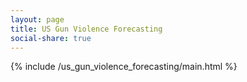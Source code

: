 ```yaml
---
layout: page
title: US Gun Violence Forecasting
social-share: true
---
```


{% include /us_gun_violence_forecasting/main.html %}
